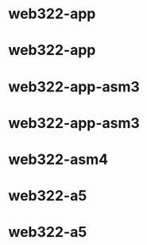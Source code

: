 # web322-app
# web322-app
# web322-app-asm3
# web322-app-asm3
# web322-asm4
# web322-a5
# web322-a5

